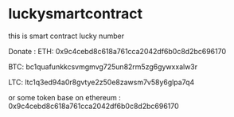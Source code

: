 # luckysmartcontract
this is smart contract lucky number

Donate : ETH: 0x9c4cebd8c618a761cca2042df6b0c8d2bc696170

BTC: bc1quafunkkcsvmgmvg725un82rm5zg6gywxxalw3r

LTC: ltc1q3ed94a0r8gvtye2z50e8zawsm7v58y6glpa7q4

or some token base on ethereum : 0x9c4cebd8c618a761cca2042df6b0c8d2bc696170
